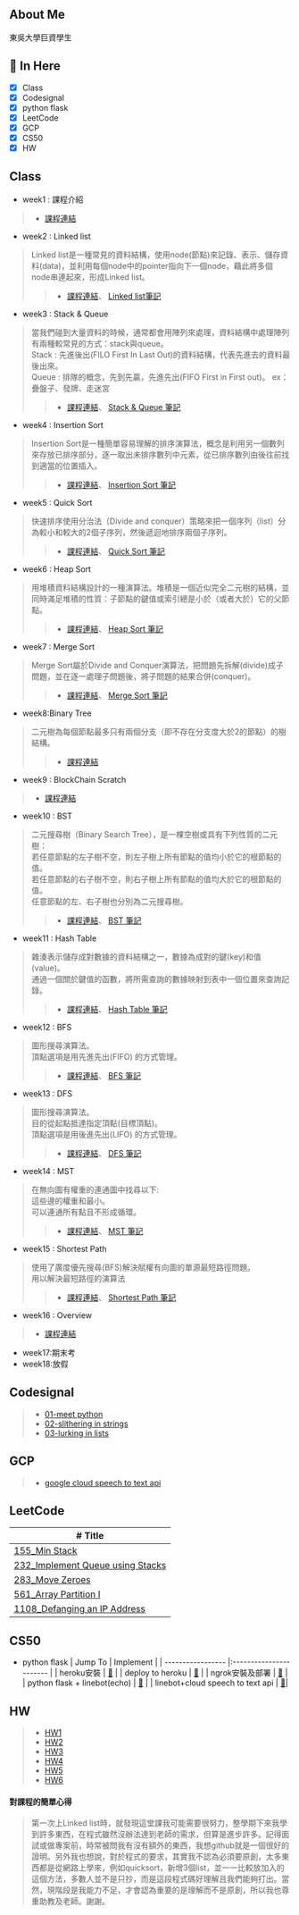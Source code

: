 ## About Me
東吳大學巨資學生
## :memo: In Here 
- [x] Class
- [x] Codesignal
- [x] python flask
- [x] LeetCode
- [x] GCP
- [x] CS50
- [x] HW
## Class
* week1 : 課程介紹  
>* [課程連結](https://docs.google.com/presentation/d/e/2PACX-1vQyAFfgCNbBPBDWV_Xbahc2CtMBr_v-jfffAhaOWw2SntBRd2kJtLZZgdYoRfEZD7flCo4ilfO_msKX/pub?start=false&loop=false&delayms=3000&slide=id.p)
* week2 : Linked list 
>Linked list是一種常見的資料結構，使用node(節點)來記錄、表示、儲存資料(data)，並利用每個node中的pointer指向下一個node，藉此將多個node串連起來，形成Linked list。
>>* [課程連結](https://docs.google.com/presentation/d/e/2PACX-1vTB218-EdUZ5jpNz6Uv4TOZQc37Y281v128_aRcWC6EhkTQs5bS8fh7yysmcuzb9R2QPN6_PDshFWL_/pub?start=false&loop=false&delayms=3000&slide=id.p)、
  [Linked list筆記](https://github.com/tzuying0312/Learning-Code/tree/master/week2)
* week3 : Stack & Queue
>當我們碰到大量資料的時候，通常都會用陣列來處理，資料結構中處理陣列有兩種較常見的方式：stack與queue。  
>Stack : 先進後出(FILO First In Last Out)的資料結構，代表先進去的資料最後出來。  
>Queue : 排隊的概念，先到先贏，先進先出(FIFO First in First out)。
ex：疊盤子、發牌、走迷宮
>>* [課程連結](https://docs.google.com/presentation/d/e/2PACX-1vQ1hb79im0vqpApCttGnXAFRT8SqH9HQP0b_oyVRCV8SVyiHLkHJjidYGAfxkvq468QMumFIDdTeiB-/pub?start=false&loop=false&delayms=3000&slide=id.p)、
  [Stack & Queue 筆記](https://github.com/tzuying0312/Learning-Code/tree/master/week3)
* week4 : Insertion Sort
>Insertion Sort是一種簡單容易理解的排序演算法，概念是利用另一個數列來存放已排序部分，逐一取出未排序數列中元素，從已排序數列由後往前找到適當的位置插入。
>>* [課程連結](https://docs.google.com/presentation/d/e/2PACX-1vQOTMDM-5-OUaGfnLUOFVgefFwSVRplSwnbicp0CXOQrB5H8RM_1Aq8o_4JxHlncEmhjvqk3tzcoB7s/pub?start=false&loop=false&delayms=3000&slide=id.p)、
[Insertion Sort 筆記](https://github.com/tzuying0312/Learning-Code/tree/master/week4)
* week5 : Quick Sort
>快速排序使用分治法（Divide and conquer）策略來把一個序列（list）分為較小和較大的2個子序列，然後遞迴地排序兩個子序列。
>>* [課程連結](https://docs.google.com/presentation/d/e/2PACX-1vSqz8sTxT4xyjgiz-htLvZd7FZ_5ZzgKf60pFEoNLU5S77JxrsGJ2vd15CdxlfLtT3g2aizHP-Ebk9b/pub?start=false&loop=false&delayms=3000&slide=id.p)、
[Quick Sort 筆記](https://github.com/tzuying0312/Learning-Code/tree/master/week5)
* week6 : Heap Sort
>用堆積資料結構設計的一種演算法。堆積是一個近似完全二元樹的結構，並同時滿足堆積的性質：子節點的鍵值或索引總是小於（或者大於）它的父節點。
>>* [課程連結](https://docs.google.com/presentation/d/e/2PACX-1vRAGwnUvg6BcXoML5u9f4gO6YKcz0vXf7bDnPho_S7mG5D0SBR78djt91RKUPMxqNfkVIcu3l5WCXPh/pub?start=false&loop=false&delayms=3000&slide=id.p)、
 [Heap Sort 筆記](https://github.com/tzuying0312/Learning-Code/blob/master/HW2/Heap%20Sort.md)
* week7 : Merge Sort
>Merge Sort屬於Divide and Conquer演算法，把問題先拆解(divide)成子問題，並在逐一處理子問題後，將子問題的結果合併(conquer)。
>>* [課程連結](https://docs.google.com/presentation/d/e/2PACX-1vToxkEzc1H1RT5MI9G941KQFBC7GO_Efn95wTqXLEdr3LDBSNcQb-M46IOC-_RzZih6IBEwwy3rWQuE/pub?start=false&loop=false&delayms=3000&slide=id.p)、
 [Merge Sort 筆記](https://github.com/tzuying0312/Learning-Code/blob/master/HW2/Merge%20Sort.md)
* week8:Binary Tree
>二元樹為每個節點最多只有兩個分支（即不存在分支度大於2的節點）的樹結構。
>>* [課程連結](https://docs.google.com/presentation/d/e/2PACX-1vSC3P8sGElP48mJTjqT309470SmTFBwJXWsU9hTX2hg5tVpiG4yC703qA7ibPep-Qakmm2Mw_F-ScZh/pub?start=false&loop=false&delayms=3000&slide=id.p)
* week9 : BlockChain Scratch
>* [課程連結](https://www.youtube.com/watch?v=1aWQz5PemHY&feature=youtu.be)
* week10 : BST
>二元搜尋樹（Binary Search Tree），是一棵空樹或具有下列性質的二元樹：  
>若任意節點的左子樹不空，則左子樹上所有節點的值均小於它的根節點的值。  
>若任意節點的右子樹不空，則右子樹上所有節點的值均大於它的根節點的值。  
>任意節點的左、右子樹也分別為二元搜尋樹。  
>>* [課程連結](https://docs.google.com/presentation/d/e/2PACX-1vQgUh73yvSdxAvMH50DHWJ5lsCX8-daMxtoltU9rYW7xCmqYz2A1wOv0Vcx_F9KO5ZUvZBv3IF1TjGi/pub?start=false&loop=false&delayms=3000&slide=id.p)、
 [BST 筆記](https://github.com/tzuying0312/Learning-Code/tree/master/week10)
* week11 : Hash Table
>雜湊表示儲存成對數據的資料結構之一，數據為成對的鍵(key)和值(value)。  
>通過一個關於鍵值的函數，將所需查詢的數據映射到表中一個位置來查詢記錄。
>>* [課程連結](https://docs.google.com/presentation/d/e/2PACX-1vT1HO9Nl475k2bR0l1x8_Tr4V5Wzx0BEqp9bpmHckvj8kTeJehhYVlOJUDVPhLQm6kjGCJ_sLMSBUw5/pub?start=false&loop=false&delayms=3000&slide=id.p)、
 [Hash Table 筆記](https://github.com/tzuying0312/Learning-Code/blob/master/HW4/Hash%20Table%20%E6%B5%81%E7%A8%8B%E5%9C%96%E3%80%81%E5%AD%B8%E7%BF%92%E6%AD%B7%E7%A8%8B%E3%80%81%E5%8E%9F%E7%90%86.md)
* week12 : BFS 
>圖形搜尋演算法。  
>頂點選項是用先進先出(FIFO) 的方式管理。  
>>* [課程連結](https://docs.google.com/presentation/d/e/2PACX-1vSYJYXUXvGAeTZ5fknxj_-EPm3zxgy4ITdImrXzy63Y-iZgs8uwVNmOaZlnx9fUNzsbo8kphvMTa0c4/pub?start=false&loop=false&delayms=3000&slide=id.p)、
 [BFS 筆記](https://github.com/tzuying0312/Learning-Code/blob/master/HW5/BFS%26DFS.md)
* week13 : DFS
>圖形搜尋演算法。  
>目的從起點抵達指定頂點(目標頂點)。  
> 頂點選項是用後進先出(LIFO) 的方式管理。
>>* [課程連結](https://docs.google.com/presentation/d/e/2PACX-1vTma_vOZyE70O23KWw4I4Y78aAaT5fJSTq7Mae912kCwka_u5ZMWPoo14D86-x-57kZPbb6hAGktSW4/pub?start=false&loop=false&delayms=3000&slide=id.p)、
 [DFS 筆記](https://github.com/tzuying0312/Learning-Code/blob/master/HW5/BFS%26DFS.md)
* week14 : MST
>在無向圖有權重的連通圖中找尋以下:  
>這些邊的權重和最小。  
>可以連通所有點且不形成循環。
>>* [課程連結](https://docs.google.com/presentation/d/e/2PACX-1vTorNDEyhYA4ZAt5jEqOmFs2cQiUAYvkTp-R0DOn9B3c1MuUecV-a1wNakFIrJxA6AoUFGzbl3OQBIJ/pub?start=false&loop=false&delayms=3000&slide=id.p)、
  [MST 筆記](https://github.com/tzuying0312/Learning-Code/blob/master/HW6/Shortest%20Path.md)
* week15 : Shortest Path 
>使用了廣度優先搜尋(BFS)解決賦權有向圖的單源最短路徑問題。  
>用以解決最短路徑的演算法
>>* [課程連結](https://docs.google.com/presentation/d/e/2PACX-1vTgHO5AkHJS6iN6bnnBMMdHv6E4rabnrC0KwyTRfjad8Ab3IQjbnGvZuQOjDC9t7nKqeroiwcuasJrI/pub?start=false&loop=false&delayms=3000&slide=id.p)、
[Shortest Path 筆記](https://github.com/tzuying0312/Learning-Code/blob/master/HW6/Shortest%20Path.md)
* week16 : Overview
>* [課程連結](https://docs.google.com/presentation/d/e/2PACX-1vSkbZghFr5Y3VG3b-BKCZiLNHyhcMIxFmNDHn-tgWQqH4vaGjulKASn_ex_LLDJwxPIRCacGQnBRYrI/pub?start=false&loop=false&delayms=3000&slide=id.p)
* week17:期末考
* week18:放假
## Codesignal
>* [01-meet python](https://github.com/tzuying0312/Learning-Code/blob/master/Codesignal/01meet%20python.md)
>* [02-slithering in strings](https://github.com/tzuying0312/Learning-Code/blob/master/Codesignal/02slithering%20in%20strings.md)
>* [03-lurking in lists](https://github.com/tzuying0312/Learning-Code/blob/master/Codesignal/03lurking%20in%20lists.md)
## GCP
>* [google cloud speech to text api](https://github.com/tzuying0312/Learning-Code/blob/master/GCP/cloud%20speech%20to%20text%20api.md)
## LeetCode
| #	Title         | 
| ----------------- |
| [155_Min Stack](https://github.com/tzuying0312/Learning-Code/blob/master/Leetcode/155_Min%20Stack%20_06170141.py)| 
| [232_Implement Queue using Stacks](https://github.com/tzuying0312/Learning-Code/blob/master/Leetcode/232_Implement%20Queue%20using%20Stacks_06170141.py)| 
| [283_Move Zeroes](https://github.com/tzuying0312/Learning-Code/blob/master/Leetcode/283_Move%20Zeroes_06170141.py)| 
| [561_Array Partition I](https://github.com/tzuying0312/Learning-Code/blob/master/Leetcode/561_Array%20Partition%20I_06170141.py)| 
| [1108_Defanging an IP Address](https://github.com/tzuying0312/Learning-Code/blob/master/Leetcode/1108_Defanging%20an%20IP%20Address_06170141.py)| 
## CS50 
- python flask
| Jump To         | Implement                |
| ----------------- |:----------------------- |
| heroku安裝       | [:link:](https://github.com/tzuying0312/Learning-Code/blob/master/python%20flask/heroku%E5%AE%89%E8%A3%9D.md)   |
| deploy to heroku | [:link:](https://github.com/tzuying0312/Learning-Code/blob/master/python%20flask/deploy%20to%20heroku.md)     |
| ngrok安裝及部署   | [:link:](https://github.com/tzuying0312/Learning-Code/blob/master/python%20flask/ngrok.md)    |
| python flask + linebot(echo)   | [:link:](https://github.com/tzuying0312/Learning-Code/blob/master/python%20flask/linebot(echo).md)    | 
| linebot+cloud speech to text api   | [:link:](https://github.com/tzuying0312/Learning-Code/blob/master/python%20flask/linebot%2Bcloud%20speech%20to%20text%20api.md)|
## HW
>- [HW1](https://github.com/tzuying0312/Learning-Code/tree/master/HW1)
>- [HW2](https://github.com/tzuying0312/Learning-Code/tree/master/HW2)
>- [HW3](https://github.com/tzuying0312/Learning-Code/tree/master/HW3)
>- [HW4](https://github.com/tzuying0312/Learning-Code/tree/master/HW4)
>- [HW5](https://github.com/tzuying0312/Learning-Code/tree/master/HW5)
>- [HW6](https://github.com/tzuying0312/Learning-Code/tree/master/HW6)
#### 對課程的簡單心得
>第一次上Linked list時，就發現這堂課我可能需要很努力，整學期下來我學到許多東西，在程式雖然沒辦法達到老師的需求，但算是進步許多。記得面試或做專案前，時常被問我有沒有額外的東西，我想github就是一個很好的證明。另外我也想說，對於程式的要求，其實我不認為必須要原創，太多東西都是從網路上學來，例如quicksort，新增3個list，並一一比較放加入的這個方法，多數人並不是只抄，而是這段程式碼好理解且我們能夠打出。當然，現階段是我能力不足，才會認為重要的是理解而不是原創，所以我也尊重助教及老師。謝謝。
